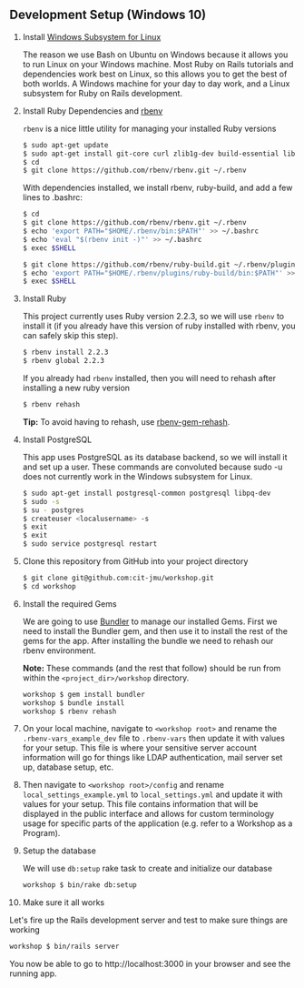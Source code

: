 ## Development Setup (Windows 10)

1. Install [Windows Subsystem for Linux](https://msdn.microsoft.com/en-us/commandline/wsl/install_guide)

   The reason we use Bash on Ubuntu on Windows because it allows you to run Linux on your Windows machine. Most Ruby on Rails tutorials and dependencies work best on Linux, so this allows you to get the best of both worlds. A Windows machine for your day to day work, and a Linux subsystem for Ruby on Rails development.

2. Install Ruby Dependencies and [rbenv](https://github.com/sstephenson/rbenv)

   `rbenv` is a nice little utility for managing your installed Ruby versions

   ~~~ sh
   $ sudo apt-get update
   $ sudo apt-get install git-core curl zlib1g-dev build-essential libssl-dev libreadline-dev libyaml-dev libsqlite3-dev sqlite3 libxml2-dev libxslt1-dev libcurl4-openssl-dev python-software-properties libffi-dev
   $ cd
   $ git clone https://github.com/rbenv/rbenv.git ~/.rbenv
   ~~~

   With dependencies installed, we install rbenv, ruby-build, and add a few lines to .bashrc:

   ~~~ sh
   $ cd
   $ git clone https://github.com/rbenv/rbenv.git ~/.rbenv
   $ echo 'export PATH="$HOME/.rbenv/bin:$PATH"' >> ~/.bashrc
   $ echo 'eval "$(rbenv init -)"' >> ~/.bashrc
   $ exec $SHELL

   $ git clone https://github.com/rbenv/ruby-build.git ~/.rbenv/plugins/ruby-build
   $ echo 'export PATH="$HOME/.rbenv/plugins/ruby-build/bin:$PATH"' >> ~/.bashrc
   $ exec $SHELL
   ~~~

3. Install Ruby

   This project currently uses Ruby version 2.2.3, so we will use `rbenv` to install it (if you already have this version of ruby installed with rbenv, you can safely skip this step).

   ~~~ sh
   $ rbenv install 2.2.3
   $ rbenv global 2.2.3
   ~~~

   If you already had `rbenv` installed, then you will need to rehash after installing a new ruby version

   ~~~ sh
   $ rbenv rehash
   ~~~
   
   **Tip:** To avoid having to rehash, use [rbenv-gem-rehash](https://github.com/sstephenson/rbenv-gem-rehash).

4. Install PostgreSQL

   This app uses PostgreSQL as its database backend, so we will install it and set up a user. These commands are convoluted because sudo -u does not currently work in the Windows subsystem for Linux.

   ~~~ sh
   $ sudo apt-get install postgresql-common postgresql libpq-dev
   $ sudo -s
   $ su - postgres
   $ createuser <localusername> -s
   $ exit
   $ exit
   $ sudo service postgresql restart
   ~~~

5. Clone this repository from GitHub into your project directory

   ~~~ sh
   $ git clone git@github.com:cit-jmu/workshop.git
   $ cd workshop
   ~~~

6. Install the required Gems

   We are going to use [Bundler](http://bundler.io/) to manage our installed Gems.  First we need to install the Bundler gem, and then use it to install the rest of the gems for the app.  After installing the bundle we need to rehash our rbenv environment.

   **Note:** These commands (and the rest that follow) should be run from within the `<project_dir>/workshop` directory.

   ~~~ sh
   workshop $ gem install bundler
   workshop $ bundle install
   workshop $ rbenv rehash
   ~~~

7.  On your local machine, navigate to `<workshop root>` and rename the `.rbenv-vars_example_dev` file to `.rbenv-vars` then update it with values for your setup. This file is where your sensitive server account information will go for things like LDAP authentication, mail server set up, database setup, etc.

8.  Then navigate to `<workshop root>/config` and rename `local_settings_example.yml` to `local_settings.yml` and update it with values for your setup. This file contains information that will be displayed in the public interface and allows for custom terminology usage for specific parts of the application (e.g. refer to a Workshop as a Program).


9. Setup the database

   We will use `db:setup` rake task to create and initialize our database

   ~~~ sh
   workshop $ bin/rake db:setup
   ~~~

10. Make sure it all works

   Let's fire up the Rails development server and test to make sure things are working

   ~~~ sh
   workshop $ bin/rails server
   ~~~

   You now be able to go to http://localhost:3000 in your browser and see the running app.
